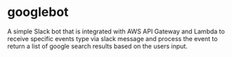 # googlebot
A simple Slack bot that is integrated with AWS API Gateway and Lambda to receive specific events type via slack message and process the event to return a list of google search results based on the users input.
